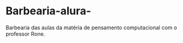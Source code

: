 # Barbearia-alura-
Barbearia das aulas da matéria de pensamento computacional com o professor Rone.
